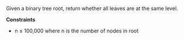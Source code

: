 Given a binary tree root, return whether all leaves are at the same level.

**Constraints**

- n ≤ 100,000 where n is the number of nodes in root